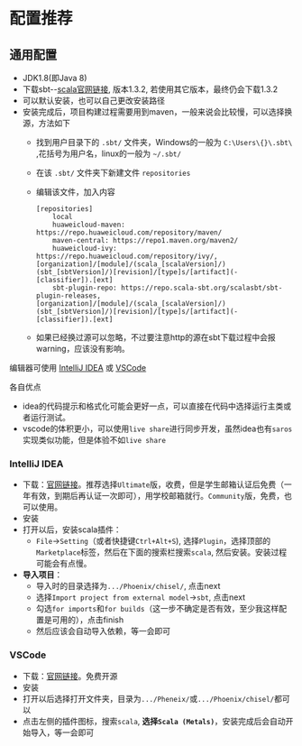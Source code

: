 # 配置推荐

## 通用配置

- JDK1.8(即Java 8)
- 下载sbt--[scala官网链接](https://www.scala-sbt.org/download.html), 版本1.3.2, 若使用其它版本，最终仍会下载1.3.2
- 可以默认安装，也可以自己更改安装路径
- 安装完成后，项目构建过程需要用到maven，一般来说会比较慢，可以选择换源，方法如下
  - 找到用户目录下的 `.sbt/` 文件夹，Windows的一般为 `C:\Users\{}\.sbt\` ,花括号为用户名，linux的一般为 `~/.sbt/`
  - 在该 `.sbt/` 文件夹下新建文件 `repositories`
  - 编辑该文件，加入内容

    ```config
    [repositories]
        local
        huaweicloud-maven: https://repo.huaweicloud.com/repository/maven/
        maven-central: https://repo1.maven.org/maven2/
        huaweicloud-ivy: https://repo.huaweicloud.com/repository/ivy/, [organization]/[module]/(scala_[scalaVersion]/)(sbt_[sbtVersion]/)[revision]/[type]s/[artifact](-[classifier]).[ext]
        sbt-plugin-repo: https://repo.scala-sbt.org/scalasbt/sbt-plugin-releases, [organization]/[module]/(scala_[scalaVersion]/)(sbt_[sbtVersion]/)[revision]/[type]s/[artifact](-[classifier]).[ext]
    ```

  - 如果已经换过源可以忽略，不过要注意http的源在sbt下载过程中会报warning，应该没有影响。

编辑器可使用 [IntelliJ IDEA](#intellij-idea) 或 [VSCode](#vscode)

各自优点

- idea的代码提示和格式化可能会更好一点，可以直接在代码中选择运行主类或者运行测试。
- vscode的体积更小，可以使用`live share`进行同步开发，虽然idea也有`saros`实现类似功能，但是体验不如`live share`

### IntelliJ IDEA

- 下载：[官网链接](https://www.jetbrains.com/idea/download)。推荐选择`Ultimate`版，收费，但是学生邮箱认证后免费（一年有效，到期后再认证一次即可），用学校邮箱就行。`Community`版，免费，也可以使用。
- 安装
- 打开以后，安装scala插件：
  - `File`->`Setting`（或者快捷键`Ctrl+Alt+S`), 选择`Plugin`，选择顶部的`Marketplace`标签，然后在下面的搜索栏搜索`scala`, 然后安装。安装过程可能会有点慢。
- **导入项目**：
  - 导入时的目录选择为`.../Phoenix/chisel/`, 点击next
  - 选择`Import project from external model`->`sbt`, 点击next
  - 勾选`for imports`和`for builds`（这一步不确定是否有效，至少我这样配置是可用的），点击finish
  - 然后应该会自动导入依赖，等一会即可

### VSCode

- 下载：[官网链接](https://code.visualstudio.com/Download)。免费开源
- 安装
- 打开以后选择打开文件夹，目录为`.../Pheneix/`或`.../Phoenix/chisel/`都可以
- 点击左侧的插件图标，搜索`scala`, **选择`Scala (Metals)`**，安装完成后会自动开始导入，等一会即可
